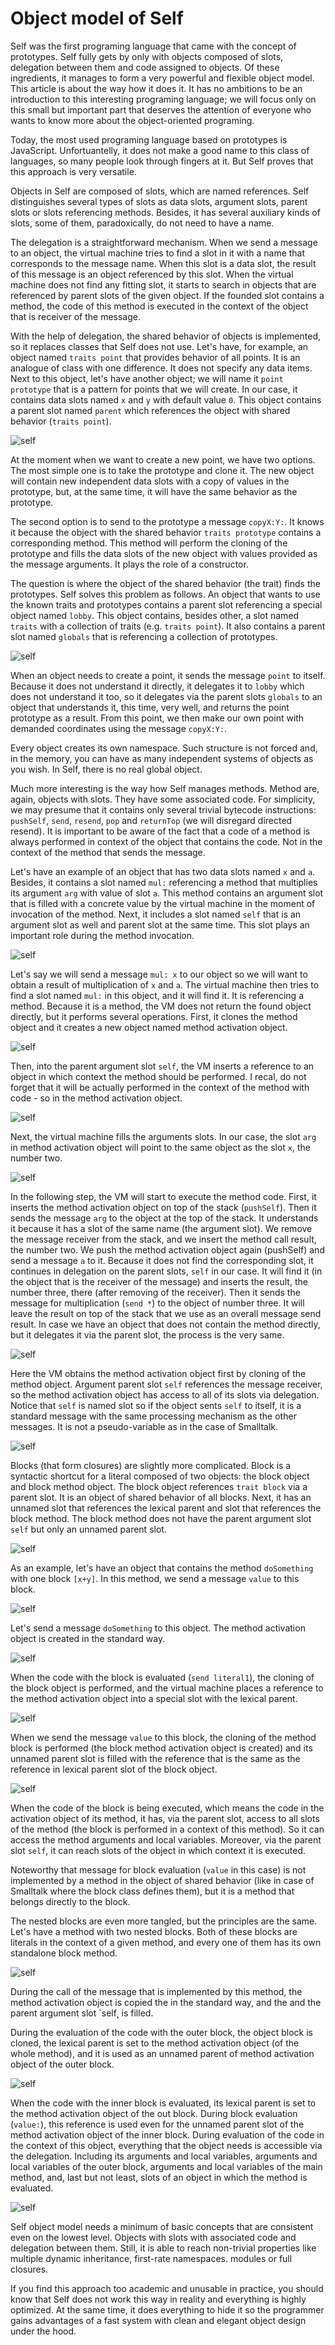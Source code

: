 # Object model of Self

Self was the first programing language that came with the concept of prototypes. Self fully gets by only with objects composed of slots, delegation between them and code assigned to objects. Of these ingredients, it manages to form a very powerful and flexible object model. This article is about the way how it does it. It has no ambitions to be an introduction to this interesting programing language; we will focus only on this small but important part that deserves the attention of everyone who wants to know more about the object-oriented programing.

Today, the most used programing language based on prototypes is JavaScript. Unfortuantelly, it does not make a good name to this class of languages, so many people look through fingers at it. But Self proves that this approach is very versatile.

Objects in Self are composed of slots, which are named references. Self distinguishes several types of slots as data slots, argument slots, parent slots or slots referencing methods. Besides, it has several auxiliary kinds of slots, some of them, paradoxically, do not need to have a name.

The delegation is a straightforward mechanism. When we send a message to an object, the virtual machine tries to find a slot in it with a name that corresponds to the message name. When this slot is a data slot, the result of this message is an object referenced by this slot. When the virtual machine does not find any fitting slot, it starts to search in objects that are referenced by parent slots of the given object. If the founded slot contains a method, the code of this method is executed in the context of the object that is receiver of the message.

With the help of delegation, the shared behavior of objects is implemented, so it replaces classes that Self does not use. Let's have, for example, an object named `traits point` that provides behavior of all points. It is an analogue of class with one difference. It does not specify any data items. Next to this object, let's have another object; we will name it `point prototype` that is a pattern for points that we will create. In our case, it contains data slots named `x` and `y` with default value `0`. This object contains a parent slot named `parent` which references the object with shared behavior (`traits point`).

![self](img/self01.png)

At the moment when we want to create a new point, we have two options. The most simple one is to take the prototype and clone it. The new object will contain new independent data slots with a copy of values in the prototype, but, at the same time, it will have the same behavior as the prototype.

The second option is to send to the prototype a message `copyX:Y:`. It knows it because the object with the shared behavior `traits prototype` contains a corresponding method. This method will perform the cloning of the prototype and fills the data slots of the new object with values provided as the message arguments. It plays the role of a constructor.

The question is where the object of the shared behavior (the trait) finds the prototypes. Self solves this problem as follows. An object that wants to use the known traits and prototypes contains a parent slot referencing a special object named `lobby`. This object contains, besides other, a slot named `traits` with a collection of traits (e.g. `traits point`). It also contains a parent slot named `globals` that is referencing a collection of prototypes.

![self](img/self02.png)

When an object needs to create a point, it sends the message `point` to itself. Because it does not understand it directly, it delegates it to `lobby` which does not understand it too, so it delegates via the parent slots `globals` to an object that understands it, this time, very well, and returns the point prototype as a result. From this point, we then make our own point with demanded coordinates using the message `copyX:Y:`.

Every object creates its own namespace. Such structure is not forced and, in the memory, you can have as many independent systems of objects as you wish. In Self, there is no real global object.

Much more interesting is the way how Self manages methods. Method are, again, objects with slots. They have some associated code. For simplicity, we may presume that it contains only several trivial bytecode instructions: `pushSelf`, `send`, `resend`, `pop` and `returnTop` (we will disregard directed resend). It is important to be aware of the fact that a code of a method is always performed in context of the object that contains the code. Not in the context of the method that sends the message.

Let's have an example of an object that has two data slots named `x` and `a`. Besides, it contains a slot named `mul:` referencing a method that multiplies its argument `arg` with value of slot `a`. This method contains an argument slot that is filled with a concrete value by the virtual machine in the moment of invocation of the method. Next, it includes a slot named `self` that is an argument slot as well and parent slot at the same time. This slot plays an important role during the method invocation.

![self](img/self03.png)

Let's say we will send a message `mul: x` to our object so we will want to obtain a result of multiplication of `x` and `a`. The virtual machine then tries to find a slot named `mul:` in this object, and it will find it. It is referencing a method. Because it is a method, the VM does not return the found object directly, but it performs several operations. First, it clones the method object and it creates a new object named method activation object.

![self](img/self04.png)

Then, into the parent argument slot `self`, the VM inserts a reference to an object in which context the method should be performed. I recal, do not forget that it will be actually performed in the context of the method with code - so in the method activation object.

![self](img/self05.png)

Next, the virtual machine fills the arguments slots. In our case, the slot `arg` in method activation object will point to the same object as the slot `x`, the number two.

![self](img/self06.png)

In the following step, the VM will start to execute the method code. First, it inserts the method activation object on top of the stack (`pushSelf`). Then it sends the message `arg` to the object at the top of the stack. It understands it because it has a slot of the same name (the argument slot). We remove the message receiver from the stack, and we insert the method call result, the number two. We push the method activation object again (pushSelf) and send a message `a` to it. Because it does not find the corresponding slot, it continues in delegation on the parent slots, `self` in our case. It will find it (in the object that is the receiver of the message) and inserts the result, the number three, there (after removing of the receiver). Then it sends the message for multiplication (`send *`) to the object of number three. It will leave the result on top of the stack that we use as an overall message send result.
In case we have an object that does not contain the method directly, but it delegates it via the parent slot, the process is the very same.

![self](img/self07.png)

Here the VM obtains the method activation object first by cloning of the method object. Argument parent slot `self` references the message receiver, so the method activation object has access to all of its slots via delegation. Notice that  `self` is named slot so if the object sents `self` to itself, it is a standard message with the same processing mechanism as the other messages. It is not a pseudo-variable as in the case of Smalltalk.

![self](img/self08.png)

Blocks (that form closures) are slightly more complicated. Block is a syntactic shortcut for a literal composed of two objects: the block object and block method object. The block object references `trait block` via a parent slot. It is an object of shared behavior of all blocks. Next, it has an unnamed slot that references the lexical parent and slot that references the block method. The block method does not have the parent argument slot `self` but only an unnamed parent slot.

![self](img/self09.png)

As an example, let's have an object that contains the method `doSomething` with one block `[x+y]`. In this method, we send a message `value` to this block.

![self](img/self10.png)

Let's send a message `doSomething` to this object. The method activation object is created in the standard way.

![self](img/self11.png)

When the code with the block is evaluated (`send literal1`), the cloning of the block object is performed, and the virtual machine places a reference to the method activation object into a special slot with the lexical parent.

![self](img/self12.png)

When we send the message `value` to this block, the cloning of the method block is performed (the block method activation object is created) and  its unnamed parent slot is filled with the reference that is the same as the reference in lexical parent slot of the block object.

![self](img/self13.png)

When the code of the block is being executed, which means the code in the activation object  of its method, it has, via the parent slot, access to all slots of the method (the block is performed in a context of this method).  So it can access the method arguments and local variables. Moreover, via the parent slot `self`, it can reach slots of the object in which context it is executed.

Noteworthy that message for block evaluation (`value` in this case) is not implemented by a method in the object of shared behavior (like in case of Smalltalk where the block class defines them), but it is a method that belongs directly to the block.

The nested blocks are even more tangled, but the principles are the same. Let's have a method with two nested blocks.  Both of these blocks are literals in the context of a given method, and every one of them has its own standalone block method.

![self](img/self14.png)

During the call of the message that is implemented by this method, the method activation object is copied the in the standard way, and the and the parent argument slot `self˛ is filled.

During the evaluation of the code with the outer block, the object block is cloned, the lexical parent is set to the method activation object (of the whole method), and it is used as an unnamed parent of method activation object of the outer block.

![self](img/self15.png)

When the code with the inner block is evaluated, its lexical parent is set to the method activation object of the out block. During block evaluation (`value:`), this reference is used even for the unnamed parent slot of the  method activation object of the inner block. During evaluation of the code in the context of this object, everything that the object needs is accessible via the delegation. Including its arguments and local variables, arguments and local variables  of the outer block, arguments and local variables of the main method, and, last but not least, slots of an object in which the method is evaluated.

![self](img/self16.png)

Self object model needs a minimum of basic concepts that are consistent even on the lowest level. Objects with slots with associated code and delegation between them. Still, it is able to reach non-trivial properties like multiple dynamic inheritance, first-rate namespaces. modules or full closures.

If you find this approach too academic and unusable in practice, you should know that Self does not work this way in reality and everything is highly optimized. At the same time, it does everything to hide it so the programmer gains advantages of a fast system with clean and elegant object design under the hood.
